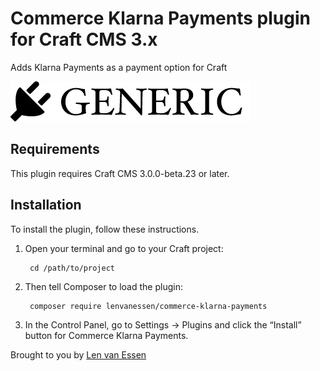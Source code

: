 # Commerce Klarna Payments plugin for Craft CMS 3.x

Adds Klarna Payments as a payment option for Craft

![Screenshot](resources/img/plugin-logo.png)

## Requirements

This plugin requires Craft CMS 3.0.0-beta.23 or later.

## Installation

To install the plugin, follow these instructions.

1. Open your terminal and go to your Craft project:

        cd /path/to/project

2. Then tell Composer to load the plugin:

        composer require lenvanessen/commerce-klarna-payments

3. In the Control Panel, go to Settings → Plugins and click the “Install” button for Commerce Klarna Payments.

Brought to you by [Len van Essen](vanessen.io)
